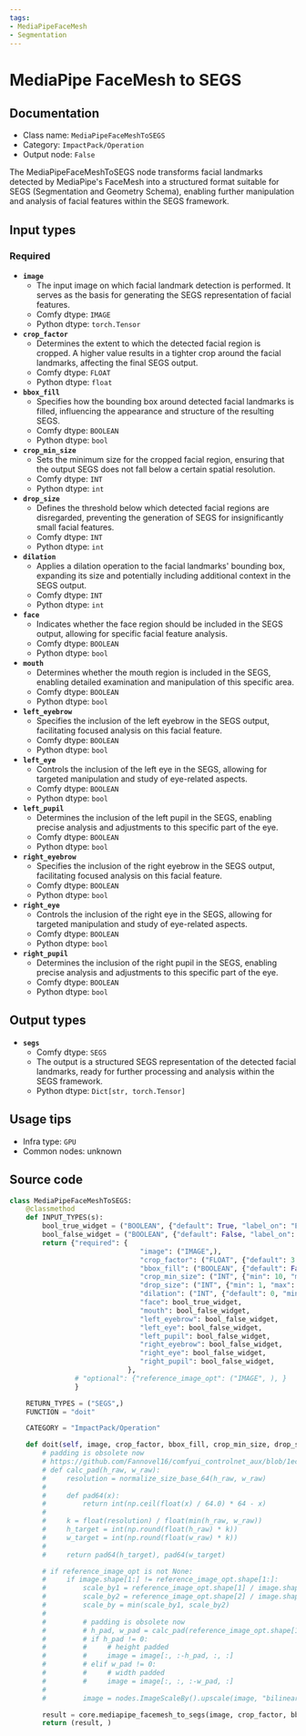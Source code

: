 ```yaml
---
tags:
- MediaPipeFaceMesh
- Segmentation
---
```


# MediaPipe FaceMesh to SEGS
## Documentation
- Class name: `MediaPipeFaceMeshToSEGS`
- Category: `ImpactPack/Operation`
- Output node: `False`

The MediaPipeFaceMeshToSEGS node transforms facial landmarks detected by MediaPipe's FaceMesh into a structured format suitable for SEGS (Segmentation and Geometry Schema), enabling further manipulation and analysis of facial features within the SEGS framework.
## Input types
### Required
- **`image`**
    - The input image on which facial landmark detection is performed. It serves as the basis for generating the SEGS representation of facial features.
    - Comfy dtype: `IMAGE`
    - Python dtype: `torch.Tensor`
- **`crop_factor`**
    - Determines the extent to which the detected facial region is cropped. A higher value results in a tighter crop around the facial landmarks, affecting the final SEGS output.
    - Comfy dtype: `FLOAT`
    - Python dtype: `float`
- **`bbox_fill`**
    - Specifies how the bounding box around detected facial landmarks is filled, influencing the appearance and structure of the resulting SEGS.
    - Comfy dtype: `BOOLEAN`
    - Python dtype: `bool`
- **`crop_min_size`**
    - Sets the minimum size for the cropped facial region, ensuring that the output SEGS does not fall below a certain spatial resolution.
    - Comfy dtype: `INT`
    - Python dtype: `int`
- **`drop_size`**
    - Defines the threshold below which detected facial regions are disregarded, preventing the generation of SEGS for insignificantly small facial features.
    - Comfy dtype: `INT`
    - Python dtype: `int`
- **`dilation`**
    - Applies a dilation operation to the facial landmarks' bounding box, expanding its size and potentially including additional context in the SEGS output.
    - Comfy dtype: `INT`
    - Python dtype: `int`
- **`face`**
    - Indicates whether the face region should be included in the SEGS output, allowing for specific facial feature analysis.
    - Comfy dtype: `BOOLEAN`
    - Python dtype: `bool`
- **`mouth`**
    - Determines whether the mouth region is included in the SEGS, enabling detailed examination and manipulation of this specific area.
    - Comfy dtype: `BOOLEAN`
    - Python dtype: `bool`
- **`left_eyebrow`**
    - Specifies the inclusion of the left eyebrow in the SEGS output, facilitating focused analysis on this facial feature.
    - Comfy dtype: `BOOLEAN`
    - Python dtype: `bool`
- **`left_eye`**
    - Controls the inclusion of the left eye in the SEGS, allowing for targeted manipulation and study of eye-related aspects.
    - Comfy dtype: `BOOLEAN`
    - Python dtype: `bool`
- **`left_pupil`**
    - Determines the inclusion of the left pupil in the SEGS, enabling precise analysis and adjustments to this specific part of the eye.
    - Comfy dtype: `BOOLEAN`
    - Python dtype: `bool`
- **`right_eyebrow`**
    - Specifies the inclusion of the right eyebrow in the SEGS output, facilitating focused analysis on this facial feature.
    - Comfy dtype: `BOOLEAN`
    - Python dtype: `bool`
- **`right_eye`**
    - Controls the inclusion of the right eye in the SEGS, allowing for targeted manipulation and study of eye-related aspects.
    - Comfy dtype: `BOOLEAN`
    - Python dtype: `bool`
- **`right_pupil`**
    - Determines the inclusion of the right pupil in the SEGS, enabling precise analysis and adjustments to this specific part of the eye.
    - Comfy dtype: `BOOLEAN`
    - Python dtype: `bool`
## Output types
- **`segs`**
    - Comfy dtype: `SEGS`
    - The output is a structured SEGS representation of the detected facial landmarks, ready for further processing and analysis within the SEGS framework.
    - Python dtype: `Dict[str, torch.Tensor]`
## Usage tips
- Infra type: `GPU`
- Common nodes: unknown


## Source code
```python
class MediaPipeFaceMeshToSEGS:
    @classmethod
    def INPUT_TYPES(s):
        bool_true_widget = ("BOOLEAN", {"default": True, "label_on": "Enabled", "label_off": "Disabled"})
        bool_false_widget = ("BOOLEAN", {"default": False, "label_on": "Enabled", "label_off": "Disabled"})
        return {"required": {
                                "image": ("IMAGE",),
                                "crop_factor": ("FLOAT", {"default": 3.0, "min": 1.0, "max": 100, "step": 0.1}),
                                "bbox_fill": ("BOOLEAN", {"default": False, "label_on": "enabled", "label_off": "disabled"}),
                                "crop_min_size": ("INT", {"min": 10, "max": MAX_RESOLUTION, "step": 1, "default": 50}),
                                "drop_size": ("INT", {"min": 1, "max": MAX_RESOLUTION, "step": 1, "default": 1}),
                                "dilation": ("INT", {"default": 0, "min": -512, "max": 512, "step": 1}),
                                "face": bool_true_widget,
                                "mouth": bool_false_widget,
                                "left_eyebrow": bool_false_widget,
                                "left_eye": bool_false_widget,
                                "left_pupil": bool_false_widget,
                                "right_eyebrow": bool_false_widget,
                                "right_eye": bool_false_widget,
                                "right_pupil": bool_false_widget,
                             },
                # "optional": {"reference_image_opt": ("IMAGE", ), }
                }

    RETURN_TYPES = ("SEGS",)
    FUNCTION = "doit"

    CATEGORY = "ImpactPack/Operation"

    def doit(self, image, crop_factor, bbox_fill, crop_min_size, drop_size, dilation, face, mouth, left_eyebrow, left_eye, left_pupil, right_eyebrow, right_eye, right_pupil):
        # padding is obsolete now
        # https://github.com/Fannovel16/comfyui_controlnet_aux/blob/1ec41fceff1ee99596445a0c73392fd91df407dc/utils.py#L33
        # def calc_pad(h_raw, w_raw):
        #     resolution = normalize_size_base_64(h_raw, w_raw)
        #
        #     def pad64(x):
        #         return int(np.ceil(float(x) / 64.0) * 64 - x)
        #
        #     k = float(resolution) / float(min(h_raw, w_raw))
        #     h_target = int(np.round(float(h_raw) * k))
        #     w_target = int(np.round(float(w_raw) * k))
        #
        #     return pad64(h_target), pad64(w_target)

        # if reference_image_opt is not None:
        #     if image.shape[1:] != reference_image_opt.shape[1:]:
        #         scale_by1 = reference_image_opt.shape[1] / image.shape[1]
        #         scale_by2 = reference_image_opt.shape[2] / image.shape[2]
        #         scale_by = min(scale_by1, scale_by2)
        #
        #         # padding is obsolete now
        #         # h_pad, w_pad = calc_pad(reference_image_opt.shape[1], reference_image_opt.shape[2])
        #         # if h_pad != 0:
        #         #     # height padded
        #         #     image = image[:, :-h_pad, :, :]
        #         # elif w_pad != 0:
        #         #     # width padded
        #         #     image = image[:, :, :-w_pad, :]
        #
        #         image = nodes.ImageScaleBy().upscale(image, "bilinear", scale_by)[0]

        result = core.mediapipe_facemesh_to_segs(image, crop_factor, bbox_fill, crop_min_size, drop_size, dilation, face, mouth, left_eyebrow, left_eye, left_pupil, right_eyebrow, right_eye, right_pupil)
        return (result, )

```
